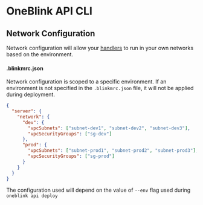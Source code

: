 # OneBlink API CLI

## Network Configuration

Network configuration will allow your [handlers](./handlers.md) to run in your own networks based on the environment.

#### .blinkmrc.json

Network configuration is scoped to a specific environment. If an environment is not specified in the `.blinkmrc.json` file, it will not be applied during deployment.

```json
{
  "server": {
    "network": {
      "dev": {
        "vpcSubnets": ["subnet-dev1", "subnet-dev2", "subnet-dev3"],
        "vpcSecurityGroups": ["sg-dev"]
      },
      "prod": {
        "vpcSubnets": ["subnet-prod1", "subnet-prod2", "subnet-prod3"],
        "vpcSecurityGroups": ["sg-prod"]
      }
    }
  }
}
```

The configuration used will depend on the value of `--env` flag used during `oneblink api deploy`
